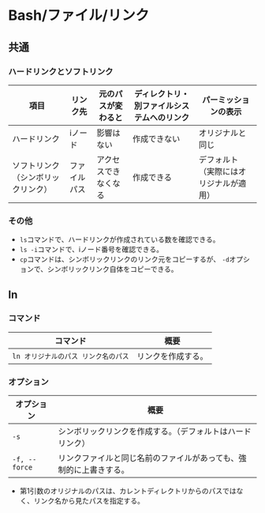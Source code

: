 # Bash/ファイル/リンク

## 共通

### ハードリンクとソフトリンク

|項目|リンク先|元のパスが変わると|ディレクトリ・別ファイルシステムへのリンク|パーミッションの表示|
|---|---|---|---|---|
|ハードリンク|iノード|影響はない|作成できない|オリジナルと同じ|
|ソフトリンク（シンボリックリンク）|ファイルパス|アクセスできなくなる|作成できる|デフォルト（実際にはオリジナルが適用）|

### その他

- `ls`コマンドで、ハードリンクが作成されている数を確認できる。
- `ls -i`コマンドで、iノード番号を確認できる。
- `cp`コマンドは、シンボリックリンクのリンク元をコピーするが、
  `-d`オプションで、シンボリックリンク自体をコピーできる。

## ln

### コマンド

|コマンド|概要|
|---|---|
|`ln オリジナルのパス リンク名のパス`|リンクを作成する。|

### オプション

| オプション    | 概要                                                         |
| ------------- | ------------------------------------------------------------ |
| `-s`          | シンボリックリンクを作成する。（デフォルトはハードリンク）   |
| `-f, --force` | リンクファイルと同じ名前のファイルがあっても、強制的に上書きする。 |

- 第1引数のオリジナルのパスは、カレントディレクトリからのパスではなく、リンク名から見たパスを指定する。
